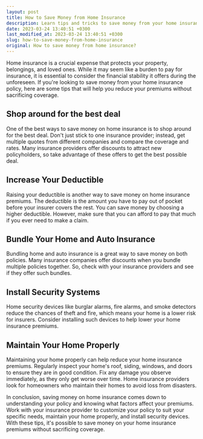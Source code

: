 ```yaml
---
layout: post
title: How to Save Money from Home Insurance
description: Learn tips and tricks to save money from your home insurance premiums without sacrificing coverage.
date: 2023-03-24 13:40:51 +0300
last_modified_at: 2023-03-24 13:40:51 +0300
slug: how-to-save-money-from-home-insurance
original: How to save money from home insurance?
---
```

Home insurance is a crucial expense that protects your property, belongings, and loved ones. While it may seem like a burden to pay for insurance, it is essential to consider the financial stability it offers during the unforeseen. If you're looking to save money from your home insurance policy, here are some tips that will help you reduce your premiums without sacrificing coverage.

## Shop around for the best deal

One of the best ways to save money on home insurance is to shop around for the best deal. Don't just stick to one insurance provider; instead, get multiple quotes from different companies and compare the coverage and rates. Many insurance providers offer discounts to attract new policyholders, so take advantage of these offers to get the best possible deal.

## Increase Your Deductible

Raising your deductible is another way to save money on home insurance premiums. The deductible is the amount you have to pay out of pocket before your insurer covers the rest. You can save money by choosing a higher deductible. However, make sure that you can afford to pay that much if you ever need to make a claim.

## Bundle Your Home and Auto Insurance

Bundling home and auto insurance is a great way to save money on both policies. Many insurance companies offer discounts when you bundle multiple policies together. So, check with your insurance providers and see if they offer such bundles.

## Install Security Systems

Home security devices like burglar alarms, fire alarms, and smoke detectors reduce the chances of theft and fire, which means your home is a lower risk for insurers. Consider installing such devices to help lower your home insurance premiums.

## Maintain Your Home Properly

Maintaining your home properly can help reduce your home insurance premiums. Regularly inspect your home's roof, siding, windows, and doors to ensure they are in good condition. Fix any damage you observe immediately, as they only get worse over time. Home insurance providers look for homeowners who maintain their homes to avoid loss from disasters.

In conclusion, saving money on home insurance comes down to understanding your policy and knowing what factors affect your premiums. Work with your insurance provider to customize your policy to suit your specific needs, maintain your home properly, and install security devices. With these tips, it's possible to save money on your home insurance premiums without sacrificing coverage.